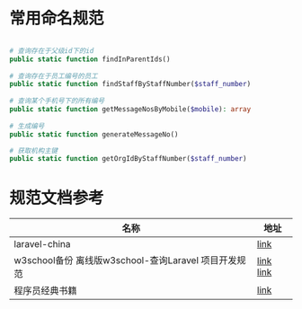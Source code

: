 #  常用命名规范

```php

# 查询存在于父级id下的id
public static function findInParentIds()
    
# 查询存在于员工编号的员工    
public static function findStaffByStaffNumber($staff_number)    
  
# 查询某个手机号下的所有编号    
public static function getMessageNosByMobile($mobile): array    
    
# 生成编号
public static function generateMessageNo()

# 获取机构主键
public static function getOrgIdByStaffNumber($staff_number)
```

#  规范文档参考

| 名称                                                  | 地址                                                         |
| ----------------------------------------------------- | ------------------------------------------------------------ |
| laravel-china                                         | [link](https://learnku.com/docs/laravel-specification/9.x)   |
| w3school备份  离线版w3school-查询Laravel 项目开发规范 | [link](https://www.w3cschool.cn/fonsl/fonsl-vxlg3r0l.html)   [link](https://www.w3cschool.cn/download/fonsl.html#downloadpc) |
| 程序员经典书籍                                        | [link](https://learnku.com/articles/32189)                   |



